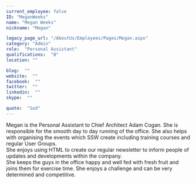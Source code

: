 ```yaml
---
current_employee: false
ID: "MeganWeeks"
name: "Megan Weeks"
nickname: "Megan"

legacy_page_url: "/AboutUs/Employees/Pages/Megan.aspx"
category: "Admin"
role:  "Personal Assistant"
qualifications:  "B"
location: ""

blog:  ""
website:  ""
facebook:  ""
twitter:  ""
linkedin:  ""
skype:  ""

quote:  "Sod"
---
```


Megan is the Personal Assistant to Chief Architect Adam Cogan. She is responsible for the smooth day to day running of the office. She also helps with organising the events which SSW create including training courses and regular User Groups.  
She enjoys using HTML to create our regular newsletter to inform people of updates and developments within the company.  
She keeps the guys in the office happy and well fed with fresh fruit and joins them for exercise time. She enjoys a challenge and can be very determined and competitive.  